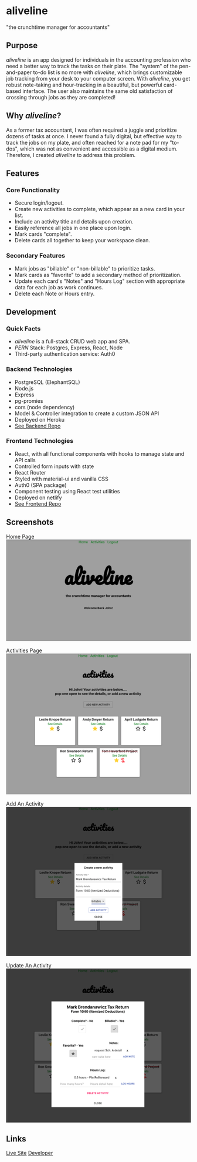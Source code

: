 # aliveline

"the crunchtime manager for accountants"

## Purpose

*aliveline* is an app designed for individuals in the accounting profession who need a better way to track the tasks on their plate. The "system" of the pen-and-paper to-do list is no more with *aliveline*, which brings customizable job tracking from your desk to your computer screen. With *aliveline*, you get robust note-taking and hour-tracking in a beautiful, but powerful card-based interface. The user also maintains the same old satisfaction of crossing through jobs as they are completed!

## Why *aliveline*?

As a former tax accountant, I was often required a juggle and prioritize dozens of tasks at once. I never found a fully digital, but effective way to track the jobs on my plate, and often reached for a note pad for my "to-dos", which was not as convenient and accessible as a digital medium. Therefore, I created *aliveline* to address this problem.

## Features

### Core Functionality

- Secure login/logout.
- Create new activities to complete, which appear as a new card in your list.
- Include an activity title and details upon creation.
- Easily reference all jobs in one place upon login.
- Mark cards "complete".
- Delete cards all together to keep your workspace clean.

### Secondary Features

- Mark jobs as "billable" or "non-billable" to prioritize tasks.
- Mark cards as "favorite" to add a secondary method of prioritization.
- Update each card's "Notes" and "Hours Log" section with appropriate data for each job as work continues.
- Delete each Note or Hours entry.

## Development

### Quick Facts

- *aliveline* is a full-stack CRUD web app and SPA.
- *PERN* Stack: Postgres, Express, React, Node
- Third-party authentication service: Auth0

### Backend Technologies

- PostgreSQL (ElephantSQL)
- Node.js
- Express
- pg-promies
- cors (node dependency)
- Model & Controller integration to create a custom JSON API
- Deployed on Heroku
- [See Backend Repo](https://github.com/john-manack/aliveline-front)

### Frontend Technologies

- React, with all functional components with hooks to manage state and API calls
- Controlled form inputs with state
- React Router
- Styled with material-ui and vanilla CSS
- Auth0 (SPA package)
- Component testing using React test utilities
- Deployed on netlify
- [See Frontend Repo](https://github.com/john-manack/aliveline-back)

## Screenshots

Home Page
![Landing Page](./images/landing.png)

Activities Page
![Activities Page](./images/activities1.png)

Add An Activity
![Add An Activity](./images/add_activity.png)

Update An Activity
![Update and Activity](./images/updates_activity.png)

## Links

[Live Site](https://aliveline.netlify.app/)
[Developer](https://www.linkedin.com/in/john-manack/)
